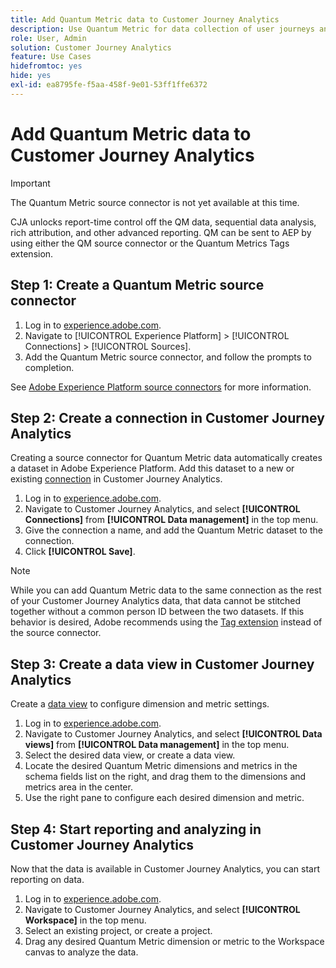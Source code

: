 ```yaml
---
title: Add Quantum Metric data to Customer Journey Analytics
description: Use Quantum Metric for data collection of user journeys and behaviors, then power CJA from that collected data to draw out richer insights.
role: User, Admin
solution: Customer Journey Analytics
feature: Use Cases
hidefromtoc: yes
hide: yes
exl-id: ea8795fe-f5aa-458f-9e01-53ff1ffe6372
---
```

# Add Quantum Metric data to Customer Journey Analytics

>[!IMPORTANT]
>
>The Quantum Metric source connector is not yet available at this time.

CJA unlocks report-time control off the QM data, sequential data analysis, rich attribution, and other advanced reporting.  QM can be sent to AEP by using either the QM source connector or the Quantum Metrics Tags extension.

## Step 1: Create a Quantum Metric source connector

1. Log in to [experience.adobe.com](https://experience.adobe.com).
1. Navigate to [!UICONTROL Experience Platform] > [!UICONTROL Connections] > [!UICONTROL Sources].
1. Add the Quantum Metric source connector, and follow the prompts to completion.

See [Adobe Experience Platform source connectors](https://experienceleague.adobe.com/en/docs/experience-platform/sources/home) for more information.

## Step 2: Create a connection in Customer Journey Analytics

Creating a source connector for Quantum Metric data automatically creates a dataset in Adobe Experience Platform. Add this dataset to a new or existing [connection](/help/connections/overview.md) in Customer Journey Analytics.

1. Log in to [experience.adobe.com](https://experience.adobe.com).
1. Navigate to Customer Journey Analytics, and select **[!UICONTROL Connections]** from **[!UICONTROL Data management]** in the top menu.
1. Give the connection a name, and add the Quantum Metric dataset to the connection.
1. Click **[!UICONTROL Save]**.

>[!NOTE]
>While you can add Quantum Metric data to the same connection as the rest of your Customer Journey Analytics data, that data cannot be stitched together without a common person ID between the two datasets. If this behavior is desired, Adobe recommends using the [Tag extension](https://experienceleague.adobe.com/en/docs/experience-platform/destinations/catalog/analytics/quantum-metric) instead of the source connector.

## Step 3: Create a data view in Customer Journey Analytics

Create a [data view](/help/data-views/data-views.md) to configure dimension and metric settings.

1. Log in to [experience.adobe.com](https://experience.adobe.com).
1. Navigate to Customer Journey Analytics, and select **[!UICONTROL Data views]** from **[!UICONTROL Data management]** in the top menu.
1. Select the desired data view, or create a data view.
1. Locate the desired Quantum Metric dimensions and metrics in the schema fields list on the right, and drag them to the dimensions and metrics area in the center.
1. Use the right pane to configure each desired dimension and metric.

## Step 4: Start reporting and analyzing in Customer Journey Analytics

Now that the data is available in Customer Journey Analytics, you can start reporting on data.

1. Log in to [experience.adobe.com](https://experience.adobe.com).
1. Navigate to Customer Journey Analytics, and select **[!UICONTROL Workspace]** in the top menu.
1. Select an existing project, or create a project.
1. Drag any desired Quantum Metric dimension or metric to the Workspace canvas to analyze the data.
